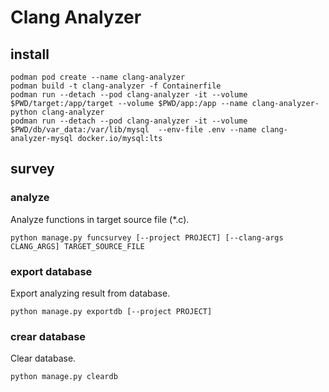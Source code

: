 # Clang Analyzer

## install

```shell
podman pod create --name clang-analyzer
podman build -t clang-analyzer -f Containerfile
podman run --detach --pod clang-analyzer -it --volume $PWD/target:/app/target --volume $PWD/app:/app --name clang-analyzer-python clang-analyzer
podman run --detach --pod clang-analyzer -it --volume $PWD/db/var_data:/var/lib/mysql  --env-file .env --name clang-analyzer-mysql docker.io/mysql:lts
```

## survey

### analyze

Analyze functions in target source file (*.c).

```shell
python manage.py funcsurvey [--project PROJECT] [--clang-args CLANG_ARGS] TARGET_SOURCE_FILE
```

### export database

Export analyzing result from database.

```shell
python manage.py exportdb [--project PROJECT]
```

### crear database

Clear database.

```shell
python manage.py cleardb
```
